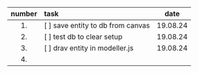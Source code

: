 | number | task                              |   date   |
| :----: | :-------------------------------- | :------: |
|   1.   | [ ] save entity to db from canvas | 19.08.24 |
|   2.   | [ ] test db to clear setup        | 19.08.24 |
|   3.   | [ ] drav entity in modeller.js    | 19.08.24 |
4.| 

